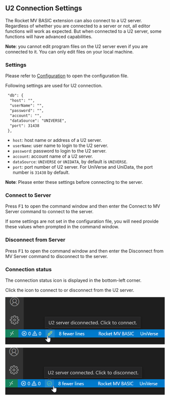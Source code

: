 ## U2 Connection Settings

The Rocket MV BASIC extension can also connect to a U2 server. Regardless of whether you are connected to a server or not, all editor functions will work as expected. But when connected to a U2 server, some functions will have advanced capabilities. 

**Note**: you cannot edit program files on the U2 server even if you are connected to it. You can only edit files on your local machine.

### Settings

Please refer to [Configuration](Configuration.md) to open the configuration file.

Following settings are used for U2 connection.

```
 "db": {
  "host": "",
  "userName": "",
  "password": "",
  "account": "",
  "dataSource": "UNIVERSE",
  "port": 31438
 },
```

- `host`: host name or address of a U2 server.
- `userName`: user name to login to the U2 server.
- `password`: password to login to the U2 server.
- `account`: account name of a U2 server.
- `dataSource`: `UNIVERSE` or `UNIDATA`, by default is `UNIVERSE`.
- `port`: port number of U2 server. For UniVerse and UniData, the port number is `31438` by default.

**Note**: Please enter these settings before connecting to the server.

### Connect to Server

Press <kbd>F1</kbd> to open the command window and then enter the Connect to MV Server command to connect to the server.

If some settings are not set in the configuration file, you will need provide these values when prompted in the command window.

### Disconnect from Server

Press <kbd>F1</kbd> to open the command window and then enter the Disconnect from MV Server command to disconnect to the server.

### Connection status

The connection status icon is displayed in the bottom-left corner.

Click the icon to connect to or disconnect from the U2 server.

![connection_status](../img/connection_status.png)